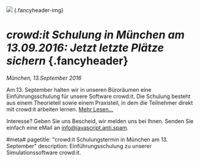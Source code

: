 ![](/img/accurate-bild-3.jpg) {.fancyheader-img}
# *crowd:it Schulung in München am 13.09.2016: Jetzt letzte Plätze sichern* {.fancyheader}

*München, 13.September 2016*

Am 13. September halten wir in unseren Büroräumen eine Einführungsschulung für unsere Software crowd:it.
Die Schulung besteht aus einem Theorieteil sowie einem Praxisteil, in dem die Teilnehmer direkt mit crowd:it arbeiten lernen. 
[Mehr Lesen...](../crowdit-schulung)

Interesse? Geben Sie uns Bescheid, wir melden uns bei Ihnen.
Senden Sie einfach eine eMail an <span class="mailadresse" data-to="info">info@javascript.anti.spam</span>.


#meta#
pagetitle: "crowd:it Schulungstermin in München am 13. September"
description: Einführungsschulung zu unserer Simulationssoftware crowd:it.

